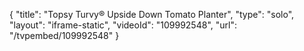 {
    "title": "Topsy Turvy&reg; Upside Down Tomato Planter",
    "type": "solo",
    "layout": "iframe-static",
    "videoId": "109992548",
    "url": "\/tvpembed\/109992548"
}